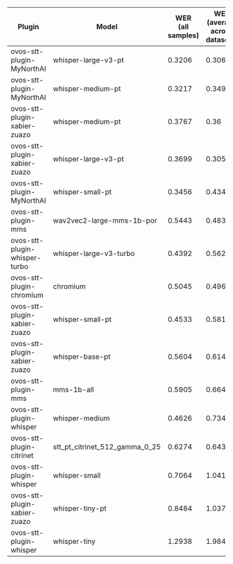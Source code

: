 |Plugin|Model|WER<br>(all samples)| WER<br>(average across datasets) | Damerau Similarity | Score |
|-----|-----|--------------------|----------------------------------|--------------------|-------|
| ovos-stt-plugin-MyNorthAI | whisper-large-v3-pt | 0.3206 | 0.306 | 0.7821 | 53.707 |
| ovos-stt-plugin-MyNorthAI | whisper-medium-pt | 0.3217 | 0.3492 | 0.7721 | 51.3068 |
| ovos-stt-plugin-xabier-zuazo | whisper-medium-pt | 0.3767 | 0.36 | 0.8013 | 50.6171 |
| ovos-stt-plugin-xabier-zuazo | whisper-large-v3-pt | 0.3699 | 0.3054 | 0.7593 | 50.2908 |
| ovos-stt-plugin-MyNorthAI | whisper-small-pt | 0.3456 | 0.4346 | 0.8124 | 49.5493 |
| ovos-stt-plugin-mms | wav2vec2-large-mms-1b-por | 0.5443 | 0.483 | 0.8149 | 39.6331 |
| ovos-stt-plugin-whisper-turbo | whisper-large-v3-turbo | 0.4392 | 0.5627 | 0.7697 | 38.4105 |
| ovos-stt-plugin-chromium | chromium | 0.5045 | 0.4968 | 0.7589 | 37.8956 |
| ovos-stt-plugin-xabier-zuazo | whisper-small-pt | 0.4533 | 0.581 | 0.7656 | 36.9684 |
| ovos-stt-plugin-xabier-zuazo | whisper-base-pt | 0.5604 | 0.6146 | 0.7523 | 31.0286 |
| ovos-stt-plugin-mms | mms-1b-all | 0.5905 | 0.6645 | 0.8099 | 30.168 |
| ovos-stt-plugin-whisper | whisper-medium | 0.4626 | 0.7345 | 0.7363 | 29.5581 |
| ovos-stt-plugin-citrinet | stt_pt_citrinet_512_gamma_0_25 | 0.6274 | 0.6439 | 0.7113 | 25.9159 |
| ovos-stt-plugin-whisper | whisper-small | 0.7064 | 1.0415 | 0.7578 | 9.5525 |
| ovos-stt-plugin-xabier-zuazo | whisper-tiny-pt | 0.8484 | 1.0377 | 0.632 | 3.5973 |
| ovos-stt-plugin-whisper | whisper-tiny | 1.2938 | 1.9843 | 0.5901 | -37.7097 |